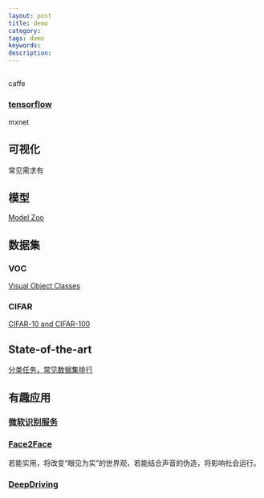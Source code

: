 ```yaml
---
layout: post
title: demo
category: 
tags: demo
keywords: 
description: 
---
```



## 

caffe

### [tensorflow](https://www.tensorflow.org/)

mxnet




## 可视化
常见需求有

## 模型
[Model Zoo](https://github.com/BVLC/caffe/wiki/Model-Zoo)


## 数据集
### VOC
[Visual Object Classes](http://host.robots.ox.ac.uk/pascal/VOC)

### CIFAR
[CIFAR-10 and CIFAR-100](https://www.cs.toronto.edu/~kriz/cifar.html)


## State-of-the-art
[分类任务，常见数据集排行](http://rodrigob.github.io/are_we_there_yet/build/classification_datasets_results.html)

## 有趣应用

### [微软识别服务](https://www.azure.cn/cognitive-services/zh-cn/emotion-api)


### [Face2Face](http://www.graphics.stanford.edu/~niessner/thies2016face.html)
若能实用，将改变“眼见为实”的世界观，若能结合声音的伪造，将影响社会运行。

### [DeepDriving](http://deepdriving.cs.princeton.edu/)
[]()
